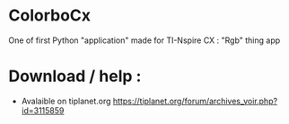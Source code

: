 # ColorboCx
One of first Python "application" made for TI-Nspire CX : "Rgb" thing app

# Download / help :
- Avalaible on tiplanet.org https://tiplanet.org/forum/archives_voir.php?id=3115859
